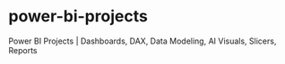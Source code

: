 # power-bi-projects
Power BI Projects | Dashboards, DAX, Data Modeling, AI Visuals, Slicers, Reports
